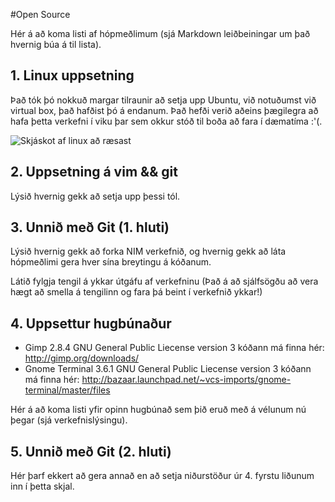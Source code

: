 #Open Source

Hér á að koma listi af hópmeðlimum (sjá Markdown leiðbeiningar um það hvernig búa á til lista).

## 1. Linux uppsetning

Það tók þó nokkuð margar tilraunir að setja upp Ubuntu, við notuðumst við virtual box, það hafðist þó á endanum. Það hefði verið aðeins þægilegra að hafa þetta verkefni í viku þar sem okkur stóð til boða að fara í dæmatíma :'(. 

![Skjáskot af linux að ræsast](http://i.imgur.com/UuyZs06.jpg?1)

## 2. Uppsetning á vim && git

Lýsið hvernig gekk að setja upp þessi tól.

## 3. Unnið með Git (1. hluti)

Lýsið hvernig gekk að forka NIM verkefnið, og hvernig gekk að láta hópmeðlimi gera hver sína breytingu á kóðanum.

Látið fylgja tengil á ykkar útgáfu af verkefninu (Það á að sjálfsögðu að vera hægt að smella á tengilinn og fara þá beint í verkefnið ykkar!)

## 4. Uppsettur hugbúnaður
* Gimp 2.8.4 	GNU General Public Liecense 	version 3 	kóðann má finna hér: http://gimp.org/downloads/ 	
* Gnome Terminal 3.6.1	   GNU General Public Liecense 	version 3 	kóðann má finna hér: http://bazaar.launchpad.net/~vcs-imports/gnome-terminal/master/files

Hér á að koma listi yfir opinn hugbúnað sem þið eruð með á vélunum nú þegar (sjá verkefnislýsingu).

## 5. Unnið með Git (2. hluti)

Hér þarf ekkert að gera annað en að setja niðurstöður úr 4. fyrstu liðunum inn í þetta skjal.
